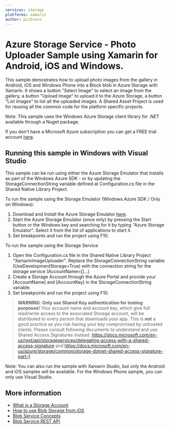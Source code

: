 ```yaml
---
services: storage
platforms: xamarin
author: pcibraro
---
```


# Azure Storage Service - Photo Uploader Sample using Xamarin for Android, iOS and Windows.

This sample demostrates how to upload photo images from the gallery in Android, iOS and Windows Phone into a Block blob in Azure Storage with Xamarin. It shows a button "Select Image" to select 
an image from the gallery, a button "Upload Image" to upload it to the Azure Storage, a button "List images" to list all the uploaded images.
A Shared Asset Project is used for reusing all the common code for the platform specific projects.

Note: This sample uses the Windows Azure Storage client library for .NET available through a Nuget package.

If you don't have a Microsoft Azure subscription you can get a FREE trial account [here](http://go.microsoft.com/fwlink/?LinkId=330212).

## Running this sample in Windows with Visual Studio

This sample can be run using either the Azure Storage Emulator that installs as part of the Windows Azure SDK - or by updating the StorageConnectionString variable defined at Configuration.cs file in the Shared Native Library Project.

To run the sample using the Storage Emulator (Windows Azure SDK / Only on Windows):

1. Download and Install the Azure Storage Emulator [here](http://azure.microsoft.com/en-us/downloads/).
2. Start the Azure Storage Emulator (once only) by pressing the Start button or the Windows key and searching for it by typing "Azure Storage Emulator". Select it from the list of applications to start it.
3. Set breakpoints and run the project using F10.

To run the sample using the Storage Service

1. Open the Configuration.cs file in the Shared Native Library Project "XamarinImageUploader". Replace the StorageConnectionString variable (UseDevelopmentStorage=True) with the connection string for the storage service (AccountName=[]...)
2. Create a Storage Account through the Azure Portal and provide your [AccountName] and [AccountKey] in the StorageConnectionString variable.
3. Set breakpoints and run the project using F10.

> **WARNING**:
> **Only use Shared Key authentication for testing purposes!** Your account name and account key, which give full read/write access to the associated Storage account, will be distributed to every person that downloads your app. This is **not** a good practice as you risk having your key compromised by untrusted clients. Please consult following documents to understand and use Shared Access Signatures instead. https://docs.microsoft.com/en-us/rest/api/storageservices/delegating-access-with-a-shared-access-signature and https://docs.microsoft.com/en-us/azure/storage/common/storage-dotnet-shared-access-signature-part-1
>

Note: You can also run the sample with Xamarin Studio, but only the Android and iOS samples will be available. For the Windows Phone sample, you can only use Visual Studio.

## More information
- [What is a Storage Account](http://azure.microsoft.com/en-us/documentation/articles/storage-whatis-account/)
- [How to use Blob Storage from iOS](https://azure.microsoft.com/en-us/documentation/articles/storage-ios-how-to-use-blob-storage/)
- [Blob Service Concepts](http://msdn.microsoft.com/en-us/library/dd179376.aspx)
- [Blob Service REST API](http://msdn.microsoft.com/en-us/library/dd135733.aspx)
